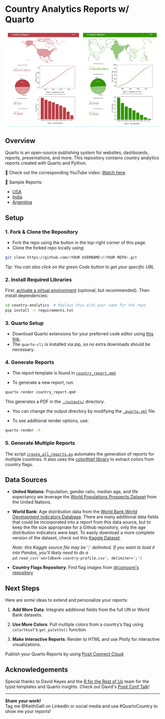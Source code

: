 # Country Analytics Reports w/ Quarto

![Report](images/report-sample.png)

## Overview

Quarto is an open-source publishing system for websites, dashboards, reports, presentations, and more. This repository contains country analytics reports created with Quarto and Python.

🎥 Check out the corresponding YouTube video: [Watch here](https://youtu.be/dQw4w9WgXcQ?si=dPBNv-5YEO27OssV).

📄 Sample Reports:  
- [USA](./outputs/USA.pdf)  
- [India](./outputs/IND.pdf)  
- [Argentina](./outputs/ARG.pdf)  

## Setup

### 1. Fork & Clone the Repository

- Fork the repo using the button in the top-right corner of this page.
- Clone the forked repo locally using:
```sh
git clone https://github.com/<YOUR USERNAME>/<YOUR REPO>.git
```
*Tip: You can also click on the green Code button to get your specific URL*

### 2. Install Required Libraries

First, [activate a virtual environment](https://docs.python.org/3/tutorial/venv.html) (optional, but recommended). Then install dependencies:
```sh
cd country-analytics  # Replace this with your name for the repo
pip install -r requirements.txt
```

### 3. Quarto Setup

- Download Quarto extensions for your preferred code editor using [this link](https://quarto.org/docs/get-started/).
- The `quarto-cli` is installed via pip, so no extra downloads should be necessary.

### 4. Generate Reports

- The report template is found in [`country_report.qmd`](./country_report.qmd)

- To generate a new report, run:
```sh
quarto render country_report.qmd
```
  This generates a PDF in the [`./outputs/`](./outputs/) directory.

- You can change the output directory by modifying the [`_quarto.yml`](./_quarto.yml) file.

- To see additional render options, use:
```sh
quarto render -h
```

### 5. Generate Multiple Reports

The script [`create_all_reports.py`](./create_all_reports.py) automates the generation of reports for multiple countries. It also uses the [colorthief library](https://github.com/fengsp/color-thief-py) to extract colors from country flags.



## Data Sources

- **United Nations**: Population, gender ratio, median age, and life expectancy we leverage the [World Populations Prospects Dataset](https://population.un.org/wpp/Download/Standard/CSV/) from the United Nations.

- **World Bank**: Age distribution data from the [World Bank World Development Indicators Database](https://databank.worldbank.org/source/world-development-indicators/preview/on). There are many additional data fields that could be incorporated into a report from this data source, but to keep the file size appropriate for a Github repository, only the age distribution indicators were kept. To easily download a more complete version of the dataset, check out this [Kaggle Dataset](https://www.kaggle.com/datasets/joebeachcapital/world-bank-country-profile).

  *Note: this Kaggle source file may be ';' delimited. If you want to load it into Pandas, you'll likely need to do a <br/>
  `pd.read_csv('worldbank-country-profile.csv', delimiter=';')`*

- **Country Flags Repository**: Find flag images from [@csmoore's repository](https://github.com/csmoore/country-flag-icons)

## Next Steps

Here are some ideas to extend and personalize your reports:

1. **Add More Data**: Integrate additional fields from the full UN or World Bank datasets.

2. **Use More Colors**: Pull multiple colors from a country’s flag using `colorthief`'s `get_palette()` function.

3. **Make Interactive Reports**: Render to HTML and use Plotly for interactive visualizations.
   
Publish your Quarto Reports by using [Posit Connect Cloud](https://connect.posit.cloud/)

## Acknowledgements

Special thanks to David Keyes and the [R for the Rest of Us](https://rfortherestofus.com/) team for the typst templates and Quarto insights. Check out David's [Posit Conf Talk](https://www.youtube.com/@PositPBC)!

---

**Share your work!** <br/>
Tag me @KeithGalli on LinkedIn or social media and use #QuartoCountry to show me your reports!
